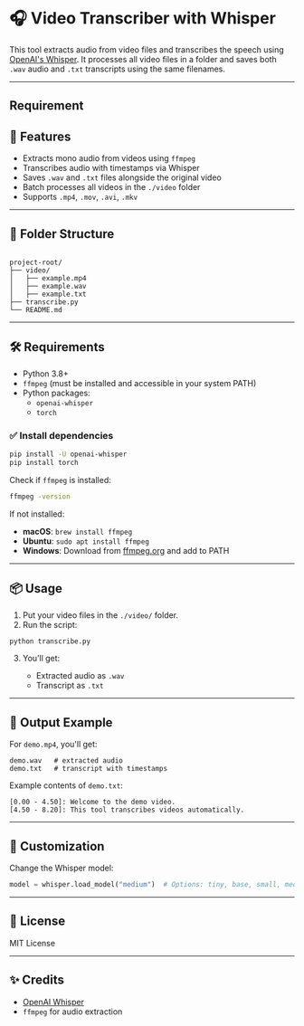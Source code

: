 
# 🎧 Video Transcriber with Whisper

This tool extracts audio from video files and transcribes the speech using [OpenAI's Whisper](https://github.com/openai/whisper). It processes all video files in a folder and saves both `.wav` audio and `.txt` transcripts using the same filenames.

---

## Requirement


## 🚀 Features

- Extracts mono audio from videos using `ffmpeg`
- Transcribes audio with timestamps via Whisper
- Saves `.wav` and `.txt` files alongside the original video
- Batch processes all videos in the `./video` folder
- Supports `.mp4`, `.mov`, `.avi`, `.mkv`

---

## 📁 Folder Structure

```

project-root/
├── video/
│   ├── example.mp4
│   ├── example.wav
│   ├── example.txt
├── transcribe.py
└── README.md

````

---

## 🛠️ Requirements

- Python 3.8+
- `ffmpeg` (must be installed and accessible in your system PATH)
- Python packages:
  - `openai-whisper`
  - `torch`

### ✅ Install dependencies

```bash
pip install -U openai-whisper
pip install torch
````

Check if `ffmpeg` is installed:

```bash
ffmpeg -version
```

If not installed:

* **macOS**: `brew install ffmpeg`
* **Ubuntu**: `sudo apt install ffmpeg`
* **Windows**: Download from [ffmpeg.org](https://ffmpeg.org/download.html) and add to PATH

---

## 📦 Usage

1. Put your video files in the `./video/` folder.
2. Run the script:

```bash
python transcribe.py
```

3. You’ll get:

   * Extracted audio as `.wav`
   * Transcript as `.txt`

---

## 🧠 Output Example

For `demo.mp4`, you'll get:

```
demo.wav   # extracted audio
demo.txt   # transcript with timestamps
```

Example contents of `demo.txt`:

```
[0.00 - 4.50]: Welcome to the demo video.
[4.50 - 8.20]: This tool transcribes videos automatically.
```

---

## 📌 Customization

Change the Whisper model:

```python
model = whisper.load_model("medium")  # Options: tiny, base, small, medium, large
```

---

## 🧾 License

MIT License

---

## ✨ Credits

* [OpenAI Whisper](https://github.com/openai/whisper)
* `ffmpeg` for audio extraction

```
```
